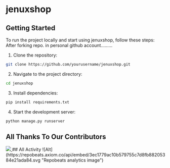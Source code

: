 # jenuxshop



## Getting Started

To run the project locally and start using jenuxshop, follow these steps:
After forking repo. in personal github account.........

1. Clone the repository:

```bash
git clone https://github.com/yourusername/jenuxshop.git
```

2. Navigate to the project directory:

```bash
cd jenuxshop
```

3. Install dependencies:

```bash
pip install requirements.txt
```

4. Start the development server:

```bash
python manage.py runserver
```


## All Thanks To Our Contributors

<a href="https://github.com/jsdhami/jenuxshop/graphs/contributors">
  <img src="https://contrib.rocks/image?repo=jsdhami/jenuxshop" />
</a>
## All Activity
![Alt](https://repobeats.axiom.co/api/embed/3ec1779ac10b579755c7d8fb88205384e21ada84.svg "Repobeats analytics image")
